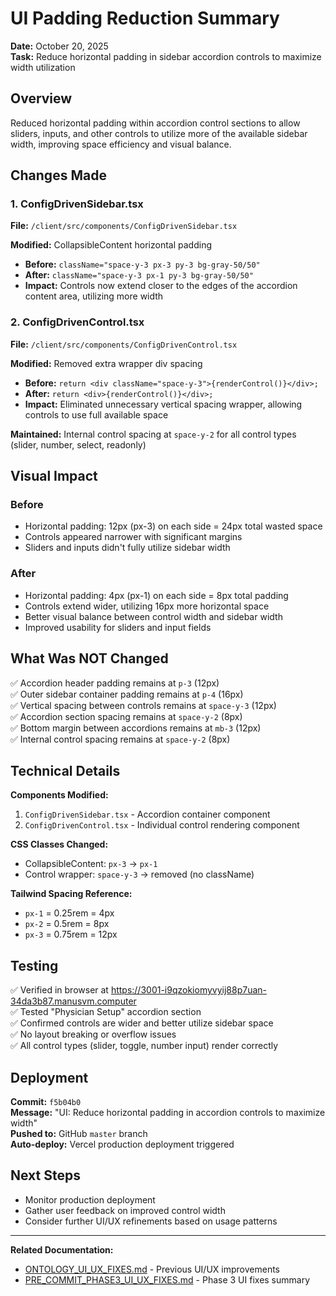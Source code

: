 # UI Padding Reduction Summary

**Date:** October 20, 2025  
**Task:** Reduce horizontal padding in sidebar accordion controls to maximize width utilization

## Overview

Reduced horizontal padding within accordion control sections to allow sliders, inputs, and other controls to utilize more of the available sidebar width, improving space efficiency and visual balance.

## Changes Made

### 1. ConfigDrivenSidebar.tsx
**File:** `/client/src/components/ConfigDrivenSidebar.tsx`

**Modified:** CollapsibleContent horizontal padding
- **Before:** `className="space-y-3 px-3 py-3 bg-gray-50/50"`
- **After:** `className="space-y-3 px-1 py-3 bg-gray-50/50"`
- **Impact:** Controls now extend closer to the edges of the accordion content area, utilizing more width

### 2. ConfigDrivenControl.tsx
**File:** `/client/src/components/ConfigDrivenControl.tsx`

**Modified:** Removed extra wrapper div spacing
- **Before:** `return <div className="space-y-3">{renderControl()}</div>;`
- **After:** `return <div>{renderControl()}</div>;`
- **Impact:** Eliminated unnecessary vertical spacing wrapper, allowing controls to use full available space

**Maintained:** Internal control spacing at `space-y-2` for all control types (slider, number, select, readonly)

## Visual Impact

### Before
- Horizontal padding: 12px (px-3) on each side = 24px total wasted space
- Controls appeared narrower with significant margins
- Sliders and inputs didn't fully utilize sidebar width

### After
- Horizontal padding: 4px (px-1) on each side = 8px total padding
- Controls extend wider, utilizing 16px more horizontal space
- Better visual balance between control width and sidebar width
- Improved usability for sliders and input fields

## What Was NOT Changed

✅ Accordion header padding remains at `p-3` (12px)  
✅ Outer sidebar container padding remains at `p-4` (16px)  
✅ Vertical spacing between controls remains at `space-y-3` (12px)  
✅ Accordion section spacing remains at `space-y-2` (8px)  
✅ Bottom margin between accordions remains at `mb-3` (12px)  
✅ Internal control spacing remains at `space-y-2` (8px)

## Technical Details

**Components Modified:**
1. `ConfigDrivenSidebar.tsx` - Accordion container component
2. `ConfigDrivenControl.tsx` - Individual control rendering component

**CSS Classes Changed:**
- CollapsibleContent: `px-3` → `px-1`
- Control wrapper: `space-y-3` → removed (no className)

**Tailwind Spacing Reference:**
- `px-1` = 0.25rem = 4px
- `px-2` = 0.5rem = 8px
- `px-3` = 0.75rem = 12px

## Testing

✅ Verified in browser at https://3001-i9qzokiomyvyij88p7uan-34da3b87.manusvm.computer  
✅ Tested "Physician Setup" accordion section  
✅ Confirmed controls are wider and better utilize sidebar space  
✅ No layout breaking or overflow issues  
✅ All control types (slider, toggle, number input) render correctly

## Deployment

**Commit:** `f5b04b0`  
**Message:** "UI: Reduce horizontal padding in accordion controls to maximize width"  
**Pushed to:** GitHub `master` branch  
**Auto-deploy:** Vercel production deployment triggered

## Next Steps

- Monitor production deployment
- Gather user feedback on improved control width
- Consider further UI/UX refinements based on usage patterns

---

**Related Documentation:**
- [ONTOLOGY_UI_UX_FIXES.md](./ONTOLOGY_UI_UX_FIXES.md) - Previous UI/UX improvements
- [PRE_COMMIT_PHASE3_UI_UX_FIXES.md](./PRE_COMMIT_PHASE3_UI_UX_FIXES.md) - Phase 3 UI fixes summary


